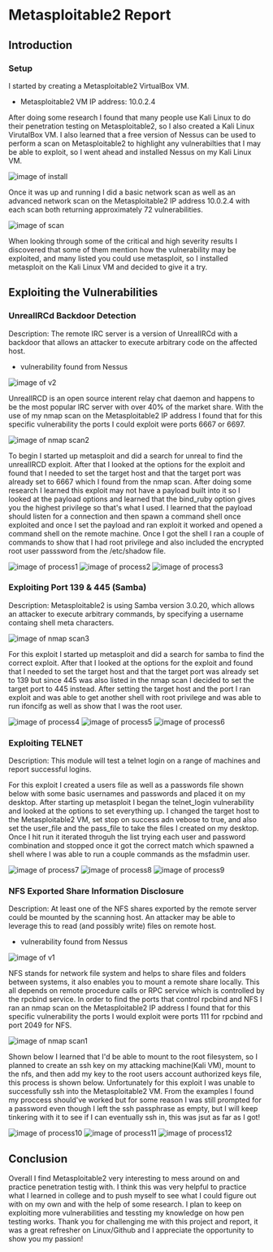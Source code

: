 # Metasploitable2 Report

## Introduction

### Setup
I started by creating a Metasploitable2 VirtualBox VM.
- Metasploitable2 VM IP address: 10.0.2.4

After doing some research I found that many people use Kali Linux to do their penetration testing on Metasploitable2, so I also created a Kali Linux VirutalBox VM. 
I also learned that a free version of Nessus can be used to perform a scan on Metasploitable2 to highlight any vulnerabilties that I may be able to exploit, so I went 
ahead and installed Nessus on my Kali Linux VM.

![image of install](images/1.PNG)  

Once it was up and running I did a basic network scan as well as an advanced network scan on the Metasploitable2 IP address 10.0.2.4 with each scan both returning approximately 72 vulnerabilities.

![image of scan](images/2.PNG)

When looking through some of the critical and high severity results I discovered that some of them mention how the vulnerability may be exploited, and many listed you could use metasploit, so I installed metasploit on the Kali Linux VM and decided to give it a try.

## Exploiting the Vulnerabilities

### UnrealIRCd Backdoor Detection
Description: The remote IRC server is a version of UnrealIRCd with a backdoor that allows an attacker to execute arbitrary code on the affected host.
- vulnerability found from Nessus

![image of v2](images/8.PNG)

UnrealIRCD is an open source interent relay chat daemon and happens to be the most popular IRC server with over 40% of the market share.
With the use of my nmap scan on the Metasploitable2 IP address I found that for this specific vulnerability the ports I could exploit were ports 6667 or 6697.

![image of nmap scan2](images/7.PNG)

To begin I started up metasploit and did a search for unreal to find the unrealIRCD exploit. After that I looked at the options for the exploit and found that I needed to set the target host and that the target port was already set to 6667 which I found from the nmap scan. After doing some research I learned this exploit may not have a payload built into it so I looked at the payload options and learned that the bind_ruby option gives you the highest privilege so that's what I used. I learned that the payload should listen for a connection and then spawn a command shell once exploited and once I set the payload and ran exploit it worked and opened a command shell on the remote machine. Once I got the shell I ran a couple of commands to show that I had root privilege and also included the encrypted root user passsword from the /etc/shadow file.

![image of process1](images/9.PNG)
![image of process2](images/10.PNG)
![image of process3](images/11.PNG)

### Exploiting Port 139 & 445 (Samba)
Description: Metasploitable2 is using Samba version 3.0.20, which allows an attacker to execute arbitrary commands, by specifying a username containg shell meta characters.

![image of nmap scan3](images/15.PNG)

For this exploit I started up metasploit and did a search for samba to find the correct exploit. After that I looked at the options for the exploit and found that I needed to set the target host and that the target port was already set to 139 but since 445 was also listed in the nmap scan I decided to set the target port to 445 instead. After setting the target host and the port I ran exploit and was able to get another shell with root privilege and was able to run ifoncifg as well as show that I was the root user.

![image of process4](images/12.PNG)
![image of process5](images/13.PNG)
![image of process6](images/14.PNG)

### Exploiting TELNET
Description: This module will test a telnet login on a range of machines and report successful logins.

For this exploit I created a users file as well as a passwords file shown below with some basic usernames and passwords and placed it on my desktop. After starting up metasploit I began the telnet_login vulnerability and looked at the options to set everything up. I changed the target host to the Metasploitable2 VM, set stop on success adn vebose to true, and also set the user_file and the pass_file to take the files I created on my desktop. Once I hit run it iterated throguh the list trying each user and password combination and stopped once it got the correct match which spawned a shell where I was able to run a couple commands as the msfadmin user.

![image of process7](images/16.PNG)
![image of process8](images/17.PNG)
![image of process9](images/18.PNG)

### NFS Exported Share Information Disclosure
Description: At least one of the NFS shares exported by the remote server could be mounted by the scanning host. An attacker may be able to leverage this to read (and possibly write) files on remote host.
- vulnerability found from Nessus

![image of v1](images/3.PNG)

NFS stands for network file system and helps to share files and folders between systems, it also enables you to mount a remote share locally. This all depends on remote procedure calls or RPC service which is controlled by the rpcbind service. In order to find the ports that control rpcbind and NFS I ran an nmap scan on the Metasploitable2 IP address I found that for this specific vulnerability the ports I would exploit were ports 111 for rpcbind and port 2049 for NFS.

![image of nmap scan1](images/4.PNG)

Shown below I learned that I'd be able to mount to the root filesystem, so I planned to create an ssh key on my attacking machine(Kali VM), mount to the nfs, and then add my key to the root users account authorized keys file, this process is shown below. Unfortunately for this exploit I was unable to successfully ssh into the Metasploitable2 VM. From the examples I found my proccess should've worked but for some reason I was still prompted for a password even though I left the ssh passphrase as empty, but I will keep tinkering with it to see if I can eventually ssh in, this was jsut as far as I got!

![image of process10](images/5.PNG)
![image of process11](images/6.PNG)
![image of process12](images/19.PNG)

## Conclusion
Overall I find Metasploitable2 very interesting to mess around on and practice penetration testig with. I think this was very helpful to practice what I learned in college and to push myself to see what I could figure out with on my own and with the help of some research. I plan to keep on exploiting more vulnerabilities and tessting my knowledge on how pen testing works. Thank you for challenging me with this project and report, it was a great refresher on Linux/Github and I appreciate the opportunity to show you my passion!
